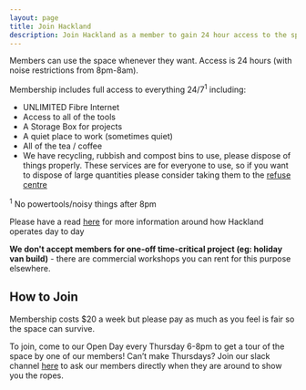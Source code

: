 ```yaml
---
layout: page
title: Join Hackland
description: Join Hackland as a member to gain 24 hour access to the space and learn/make/create as much as your heart desires
---
```


Members can use the space whenever they want. Access is 24 hours (with noise restrictions from 8pm-8am).

Membership includes full access to everything 24/7<sup>1</sup> including:

+ UNLIMITED Fibre Internet
+ Access to all of the tools
+ A Storage Box for projects
+ A quiet place to work (sometimes quiet)
+ All of the tea / coffee
+ We have recycling, rubbish and compost bins to use, please dispose of things properly. These services are for everyone to use, so if you want to dispose of large quantities please consider taking them to the [refuse centre](https://www.aucklandcouncil.govt.nz/rubbish-recycling/Pages/transfer-stations.aspx)

<sup>1</sup> No powertools/noisy things after 8pm

Please have a read [here](/about/) for more information around how Hackland operates day to day

**We don't accept members for one-off time-critical project (eg: holiday van build)** - there are commercial workshops you can rent for this purpose elsewhere.

## How to Join

Membership costs $20 a week but please pay as much as you feel is fair so the space can survive.

To join, come to our Open Day every Thursday 6-8pm to get a tour of the space by one of our members! Can’t make Thursdays? Join our slack channel [here](https://join.slack.com/t/hakland/shared_invite/zt-jrrkrdoi-it~AwREvT_ExamWwextFGw) to ask our members directly when they are around to show you the ropes.


